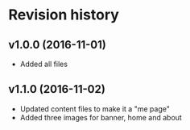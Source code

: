 Revision history
=======================================

v1.0.0 (2016-11-01)
---------------------------------------

* Added all files

v1.1.0 (2016-11-02)
---------------------------------------

* Updated content files to make it a "me page"
* Added three images for banner, home and about